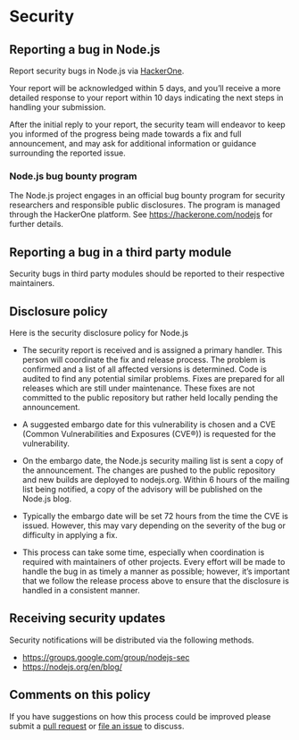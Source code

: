 # Security

## Reporting a bug in Node.js

Report security bugs in Node.js via [HackerOne](https://hackerone.com/nodejs).

Your report will be acknowledged within 5 days, and you’ll receive a more
detailed response to your report within 10 days indicating the next steps in
handling your submission.

After the initial reply to your report, the security team will endeavor to keep
you informed of the progress being made towards a fix and full announcement,
and may ask for additional information or guidance surrounding the reported
issue.

### Node.js bug bounty program

The Node.js project engages in an official bug bounty program for security
researchers and responsible public disclosures.  The program is managed through
the HackerOne platform. See <https://hackerone.com/nodejs> for further details.

## Reporting a bug in a third party module

Security bugs in third party modules should be reported to their respective
maintainers.

## Disclosure policy

Here is the security disclosure policy for Node.js

* The security report is received and is assigned a primary handler. This
  person will coordinate the fix and release process. The problem is confirmed
  and a list of all affected versions is determined. Code is audited to find
  any potential similar problems. Fixes are prepared for all releases which are
  still under maintenance. These fixes are not committed to the public
  repository but rather held locally pending the announcement.

* A suggested embargo date for this vulnerability is chosen and a CVE (Common
  Vulnerabilities and Exposures (CVE®)) is requested for the vulnerability.

* On the embargo date, the Node.js security mailing list is sent a copy of the
  announcement. The changes are pushed to the public repository and new builds
  are deployed to nodejs.org. Within 6 hours of the mailing list being
  notified, a copy of the advisory will be published on the Node.js blog.

* Typically the embargo date will be set 72 hours from the time the CVE is
  issued. However, this may vary depending on the severity of the bug or
  difficulty in applying a fix.

* This process can take some time, especially when coordination is required
  with maintainers of other projects. Every effort will be made to handle the
  bug in as timely a manner as possible; however, it’s important that we follow
  the release process above to ensure that the disclosure is handled in a
  consistent manner.

## Receiving security updates

Security notifications will be distributed via the following methods.

* <https://groups.google.com/group/nodejs-sec>
* <https://nodejs.org/en/blog/>

## Comments on this policy

If you have suggestions on how this process could be improved please submit a
[pull request](https://github.com/nodejs/nodejs.org) or
[file an issue](https://github.com/nodejs/security-wg/issues/new) to discuss.
